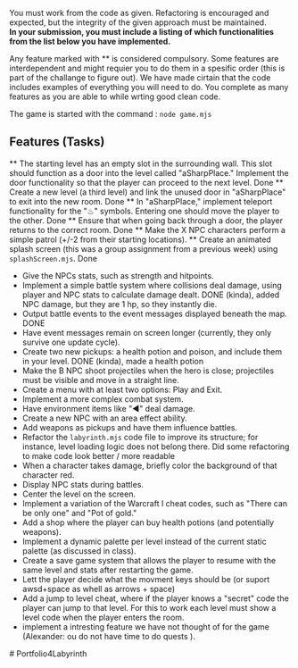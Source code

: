 You must work from the code as given. Refactoring is encouraged and expected, but the integrity of the given approach must be maintained.  
**In your submission, you must include a listing of which functionalities from the list below you have implemented.** 

Any feature marked with ** is considered compulsory. Some features are interdependent and might requier you to do them in a spesific order (this is part of the challange to figure out). We have made cirtain that the code includes examples of everything you will need to do. You complete as many features as you are able to while wrting good clean code. 

The game is started with the command : <code>node game.mjs</code>

## Features (Tasks)
** The starting level has an empty slot in the surrounding wall. This slot should function as a door into the level called "aSharpPlace." Implement the door functionality so that the player can proceed to the next level.  Done
** Create a new level (a third level) and link the unused door in "aSharpPlace" to exit into the new room.  Done
** In "aSharpPlace," implement teleport functionality for the "♨︎" symbols. Entering one should move the player to the other.  Done
** Ensure that when going back through a door, the player returns to the correct room. Done
** Make the X NPC characters perform a simple patrol (+/-2 from their starting locations). 
** Create an animated splash screen (this was a group assignment from a previous week) using `splashScreen.mjs`. Done

* Give the NPCs stats, such as strength and hitpoints. 
* Implement a simple battle system where collisions deal damage, using player and NPC stats to calculate damage dealt. DONE (kinda), added NPC damage, but they are 1 hp, so they instantly die.  
* Output battle events to the event messages displayed beneath the map. DONE 
* Have event messages remain on screen longer (currently, they only survive one update cycle).  
* Create two new pickups: a health potion and poison, and include them in your level. DONE (kinda), made a health potion
* Make the B NPC shoot projectiles when the hero is close; projectiles must be visible and move in a straight line.  
* Create a menu with at least two options: Play and Exit.  
* Implement a more complex combat system.  
* Have environment items like "◀︎" deal damage.  
* Create a new NPC with an area effect ability.  
* Add weapons as pickups and have them influence battles.  
* Refactor the `labyrinth.mjs` code file to improve its structure; for instance, level loading logic does not belong there. Did some refactoring to make code look better / more readable
* When a character takes damage, briefly color the background of that character red.  
* Display NPC stats during battles.  
* Center the level on the screen.  
* Implement a variation of the Warcraft I cheat codes, such as "There can be only one" and "Pot of gold."  
* Add a shop where the player can buy health potions (and potentially weapons).  
* Implement a dynamic palette per level instead of the current static palette (as discussed in class).  
* Create a save game system that allows the player to resume with the same level and stats after restarting the game.  
* Lett the player decide what the movment keys should be (or suport awsd+space as whell as arrows + space)
* Add a jump to level cheat, where if the player knows a "secret" code the player can jump to that level. For this to work each level must show a level code when the player enters the room. 
* implement a intresting feature we have not thought of for the game (Alexander: ou do not have time to do quests ). 
  
#   P o r t f o l i o 4 L a b y r i n t h 
 
 